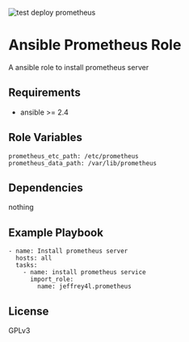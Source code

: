 ![test deploy prometheus](https://github.com/jeffrey4l/ansible-prometheus-role/workflows/test%20deploy%20prometheus/badge.svg)

Ansible Prometheus Role
=======================

A ansible role to install prometheus server

Requirements
------------

* ansible >= 2.4

Role Variables
--------------

    prometheus_etc_path: /etc/prometheus
    prometheus_data_path: /var/lib/prometheus

Dependencies
------------

nothing

Example Playbook
----------------

    - name: Install prometheus server
      hosts: all
      tasks:
        - name: install prometheus service
          import_role:
            name: jeffrey4l.prometheus

License
-------

GPLv3
